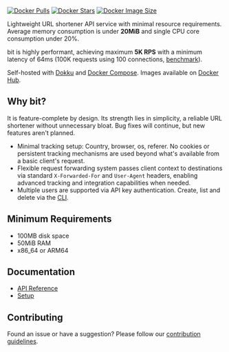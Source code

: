 [![Docker Pulls](https://img.shields.io/docker/pulls/sjdonado/bit.svg)](https://hub.docker.com/r/sjdonado/bit)
[![Docker Stars](https://img.shields.io/docker/stars/sjdonado/bit.svg)](https://hub.docker.com/r/sjdonado/bit)
[![Docker Image Size](https://img.shields.io/docker/image-size/sjdonado/bit/latest)](https://hub.docker.com/r/sjdonado/bit)

Lightweight URL shortener API service with minimal resource requirements. Average memory consumption is under **20MiB** and single CPU core consumption under 20%.

bit is highly performant, achieving maximum **5K RPS** with a minimum latency of 64ms (100K requests using 100 connections, [benchmark](docs/SETUP.md#benchmark)).

Self-hosted with [Dokku](docs/SETUP.md#dokku) and [Docker Compose](SETUP.md#docker-compose).
Images available on [Docker Hub](https://hub.docker.com/r/sjdonado/bit/tags).

## Why bit?
It is feature-complete by design. Its strength lies in simplicity, a reliable URL shortener without unnecessary bloat. Bug fixes will continue, but new features aren't planned.

- Minimal tracking setup: Country, browser, os, referer. No cookies or persistent tracking mechanisms are used beyond what's available from a basic client's request.
- Flexible request forwarding system passes client context to destinations via standard `X-Forwarded-For` and `User-Agent` headers, enabling advanced tracking and integration capabilities when needed.
- Multiple users are supported via API key authentication. Create, list and delete via the [CLI](docs/SETUP.md#cli).

## Minimum Requirements
- 100MB disk space
- 50MiB RAM
- x86_64 or ARM64

## Documentation
- [API Reference](docs/API.md)
- [Setup](docs/SETUP.md)

## Contributing
Found an issue or have a suggestion? Please follow our [contribution guidelines](CONTRIBUTING.md).
